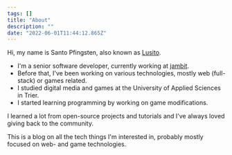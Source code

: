 ```yaml
---
tags: []
title: "About"
description: ""
date: "2022-06-01T11:44:12.865Z"
---
```


Hi, my name is Santo Pfingsten, also known as [Lusito](https://github.com/lusito/).

- I'm a senior software developer, currently working at [jambit](https://www.jambit.com). 
- Before that, I've been working on various technologies, mostly web (full-stack) or games related.
- I studied digital media and games at the University of Applied Sciences in Trier.
- I started learning programming by working on game modifications.

I learned a lot from open-source projects and tutorials and I've always loved giving back to the community.

This is a blog on all the tech things I'm interested in, probably mostly focused on web- and game technologies.
